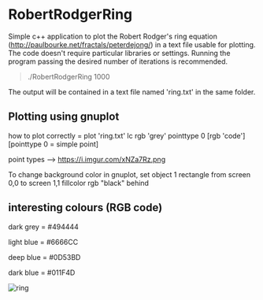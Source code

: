 # RobertRodgerRing
Simple c++ application to plot the Robert Rodger's ring equation (http://paulbourke.net/fractals/peterdejong/) in a text file usable for plotting. The code doesn't require particular libraries or settings. Running the program passing the desired number of iterations is recommended.
> ./RobertRodgerRing 1000

The output will be contained in a text file named 'ring.txt' in the same folder.

## Plotting using gnuplot
how to plot correctly = 	plot 'ring.txt' lc rgb 'grey' pointtype 0
[rgb 'code'] [pointtype 0 = simple point]

point types --> https://i.imgur.com/xNZa7Rz.png

To change background color in gnuplot, set object 1 rectangle from screen 0,0 to screen 1,1 fillcolor rgb "black" behind


## interesting colours (RGB code)

dark grey =  #494444

light blue = #6666CC

deep blue = #0D53BD

dark blue = #011F4D

![ring](https://user-images.githubusercontent.com/27780725/153289280-b77cff80-18f4-4a47-afc1-fc9e7324d5f7.png)
